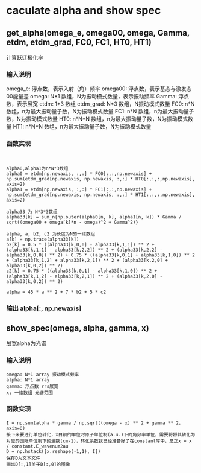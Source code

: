 # caculate alpha and show spec
## get_alpha(omega_e, omega00, omega, Gamma, etdm, etdm_grad, FC0, FC1, HT0, HT1)
计算跃迁极化率
### 输入说明
omega_e: 浮点数，表示入射（角）频率
omega00: 浮点数，表示基态与激发态00能量差
omega: N\*1 数组，N为振动模式数量，表示振动频率
Gamma: 浮点数，表示展宽
etdm: 1\*3 数组
etdm_grad: N\*3 数组，N振动模式数量
FC0: n\*N 数组，n为最大振动量子数，N为振动模式数量
FC1: n\*N 数组，n为最大振动量子数，N为振动模式数量
HT0: n\*N\*N 数组，n为最大振动量子数，N为振动模式数量
HT1: n\*N\*N 数组，n为最大振动量子数，N为振动模式数量
### 函数实现
```


alpha0,alpha1为n*N*3数组 
alpha0 = etdm[np.newaxis, :,:] * FC0[:,:,np.newaxis] + np.sum(etdm_grad[np.newaxis, np.newaxis, :,:] * HT0[:,:,:,np.newaxis], axis=2)
alpha1 = etdm[np.newaxis, :,:] * FC1[:,:,np.newaxis] + np.sum(etdm_grad[np.newaxis, np.newaxis, :,:] * HT1[:,:,:,np.newaxis], axis=2)

alpha33 为 N*3*3数组
alpha33[k] = sum_n{np.outer(alpha0[n, k], alpha1[n, k]) * Gamma / sqrt((omega00 + omega[k]*n - omega)^2 + Gamma^2)}

alpha, a, b2, c2 为长度为N的一维数组
a[k] = np.trace(alpha33[k])
b2[k] = 0.5 * ((alpha33[k,0,0] - alpha33[k,1,1]) ** 2 + (alpha33[k,1,1] - alpha33[k,2,2]) ** 2 + (alpha33[k,2,2] - alpha33[k,0,0]) ** 2) + 0.75 * ((alpha33[k,0,1] + alpha33[k,1,0]) ** 2 + (alpha33[k,1,2] + alpha33[k,2,1]) ** 2 + (alpha33[k,2,0] + alpha33[k,0,2]) ** 2)
c2[k] = 0.75 * ((alpha33[k,0,1] - alpha33[k,1,0]) ** 2 + (alpha33[k,1,2] - alpha33[k,2,1]) ** 2 + (alpha33[k,2,0] - alpha33[k,0,2]) ** 2)

alpha = 45 * a ** 2 + 7 * b2 + 5 * c2

```
### 输出 alpha[:, np.newaxis]

## show_spec(omega, alpha, gamma, x)
展宽alpha为光谱
### 输入说明
```
omega: N*1 array 振动模式频率
alpha: N*1 array
gamma: 浮点数 rrs展宽
x: 一维数组 光谱范围
```
### 函数实现
```
I = np.sum(alpha * gamma / np.sqrt((omega - x) ** 2 + gamma ** 2， axis=0)
接下来要进行单位转化，x目前的单位时原子单位制(a.u.)下的角频率单位，需要将将其转化为对应的国际单位制下的波数(cm-1)，转化系数我已经准备好了在constant库中，总之x = x / constant.E_wavenum2au
D = np.hstack([x.reshape(-1,1), I])
保存D为文本文件
画出D[:,1]关于D[:,0]的图像
```
